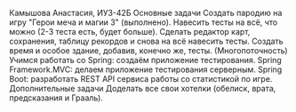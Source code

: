 Камышова Анастасия, ИУ3-42Б
Основные задачи
Создать пародию на игру "Герои меча и магии 3" (выполнено).
Навесить тесты на всё, что можно (2-3 теста есть, будет больше).
Сделать редактор карт, сохранения, таблицу рекордов и снова на всё навесить тесты.
Создать время и особое здание, добавив, конечно же, тесты. (Многопоточность)
Учимся работать со Spring: создаём приложение тестирования.
Spring Framework.MVC: делаем приложение тестирования серверным.
Spring Boot: разработать REST API сервиса работы со статистикой по игре.
Дополнительные задачи
Доделать все свои хотелки (обелиск, врата, предсказания и Грааль).
